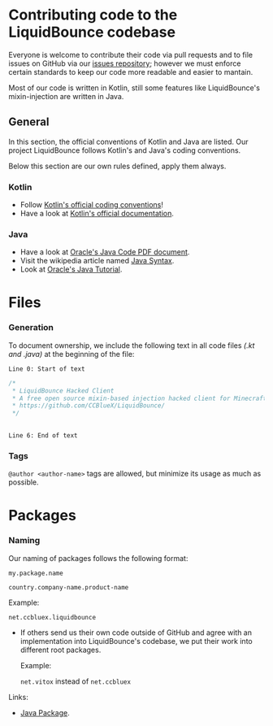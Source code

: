 # Contributing code to the LiquidBounce codebase

Everyone is welcome to contribute their code via pull requests and to file issues on GitHub via our [issues repository](https://github.com/CCBlueX/LiquidBounce1.8-Issues "Redirects to https://github.com.");
however we must enforce certain standards to keep our code more readable and easier to mantain.

Most of our code is written in Kotlin, still some features like LiquidBounce's mixin-injection are written in Java. 

## General

In this section, the official conventions of Kotlin and Java are listed. Our project LiquidBounce follows Kotlin's and Java's coding conventions. 

Below this section are our own rules defined, apply them always.

### Kotlin
 
* Follow 
[Kotlin's official coding conventions](https://kotlinlang.org/docs/reference/coding-conventions.html#coding-conventions 
"Redirects to https://kotlinlang.org.")!
* Have a look at 
[Kotlin's official documentation](https://kotlinlang.org/docs/reference/ 
"Redirects to https://kotlinlang.org.").

### Java

* Have a look at 
[Oracle's Java Code PDF document](https://www.oracle.com/technetwork/java/codeconventions-150003.pdf "It's a pdf document.").
* Visit the wikipedia article named 
[Java Syntax](https://en.wikipedia.org/wiki/Java_syntax).
* Look at 
[Oracle's Java Tutorial](https://docs.oracle.com/javase/tutorial/java/).

# Files

### Generation

To document ownership, we include the following text in all code files *(.kt and .java)* at the beginning of the file:

` Line 0: Start of text `
```kotlin
/*
 * LiquidBounce Hacked Client
 * A free open source mixin-based injection hacked client for Minecraft using Minecraft Forge.
 * https://github.com/CCBlueX/LiquidBounce/
 */
 
 ```
` Line 6: End of text `
 
### Tags
`@author <author-name>` tags are allowed, but minimize its usage as much as possible.

# Packages

### Naming

Our naming of packages follows the following format:

`my.package.name`

`country.company-name.product-name`

Example: 

`net.ccbluex.liquidbounce`

*   If others send us their own code outside of GitHub and agree with an implementation into LiquidBounce's codebase, 
    we put their work into different root packages.
    
    Example:
    
    `net.vitox` instead of `net.ccbluex`
    
 Links:

* [Java Package](https://en.wikipedia.org/wiki/Java_package "It's a wikipedia article.").
